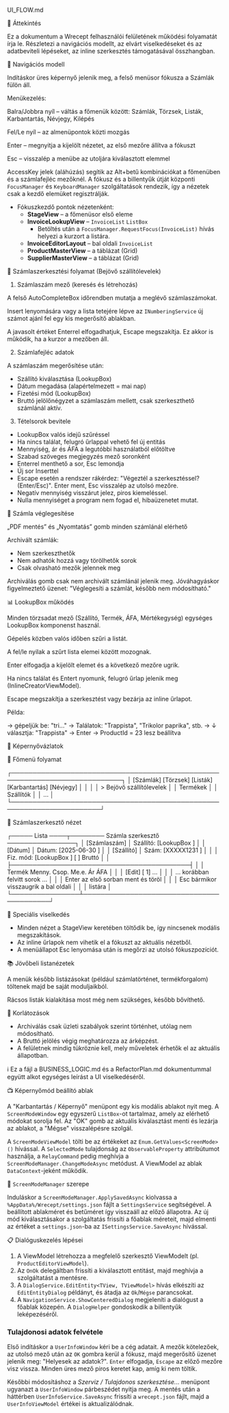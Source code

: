 UI_FLOW.md

🧱 Áttekintés

Ez a dokumentum a Wrecept felhasználói felületének működési folyamatát írja le. Részletezi a navigációs modellt, az elvárt viselkedéseket és az adatbeviteli lépéseket, az inline szerkesztés támogatásával összhangban.

📌 Navigációs modell

Indításkor üres képernyő jelenik meg, a felső menüsor fókusza a Számlák fülön áll.

Menükezelés:

Balra/Jobbra nyíl – váltás a főmenük között: Számlák, Törzsek, Listák, Karbantartás, Névjegy, Kilépés

Fel/Le nyíl – az almenüpontok közti mozgás

Enter – megnyitja a kijelölt nézetet, az első mezőre állítva a fókuszt

Esc – visszalép a menübe az utoljára kiválasztott elemmel

AccessKey jelek (aláhúzás) segítik az Alt+betű kombinációkat a főmenüben és a
számlafejléc mezőknél. A fókusz és a billentyűk útját központi
`FocusManager` és `KeyboardManager` szolgáltatások rendezik, így a nézetek csak
a kezdő elemüket regisztrálják.

- Fókuszkezdő pontok nézetenként:
  - **StageView** – a főmenüsor első eleme
  - **InvoiceLookupView** – `InvoiceList` `ListBox`
    - Betöltés után a `FocusManager.RequestFocus(InvoiceList)` hívás helyezi a
      kurzort a listára.
  - **InvoiceEditorLayout** – bal oldali `InvoiceList`
  - **ProductMasterView** – a táblázat (Grid)
  - **SupplierMasterView** – a táblázat (Grid)
  

🧾 Számlaszerkesztési folyamat (Bejövő szállítólevelek)

1. Számlaszám mező (keresés és létrehozás)

A felső AutoCompleteBox időrendben mutatja a meglévő számlaszámokat.

Insert lenyomására vagy a lista tetejére lépve az `INumberingService` új számot ajánl fel egy kis megerősítő ablakban.

A javasolt értéket Enterrel elfogadhatjuk, Escape megszakítja. Ez akkor is működik, ha a kurzor a mezőben áll.

2. Számlafejléc adatok

A számlaszám megerősítése után:

- Szállító kiválasztása (LookupBox)
- Dátum megadása (alapértelmezett = mai nap)
- Fizetési mód (LookupBox)
- Bruttó jelölőnégyzet a számlaszám mellett, csak szerkeszthető számlánál aktív.

3. Tételsorok bevitele

- LookupBox valós idejű szűréssel
- Ha nincs találat, felugró űrlappal vehető fel új entitás
- Mennyiség, ár és ÁFA a legutóbbi használatból előtöltve
- Szabad szöveges megjegyzés mező soronként
- Enterrel menthető a sor, Esc lemondja
- Új sor Inserttel
- Escape esetén a rendszer rákérdez: "Végeztél a szerkesztéssel? (Enter/Esc)". Enter ment, Esc visszalép az utolsó mezőre.
- Negatív mennyiség visszárut jelez, piros kiemeléssel.
- Nulla mennyiséget a program nem fogad el, hibaüzenetet mutat.

📄 Számla véglegesítése

„PDF mentés” és „Nyomtatás” gomb minden számlánál elérhető

Archivált számlák:

- Nem szerkeszthetők
- Nem adhatók hozzá vagy törölhetők sorok
- Csak olvasható mezők jelennek meg

Archiválás gomb csak nem archivált számlánál jelenik meg. Jóváhagyáskor figyelmeztető üzenet: "Véglegesíti a számlát, később nem módosítható."

📊 LookupBox működés

Minden törzsadat mező (Szállító, Termék, ÁFA, Mértékegység) egységes LookupBox komponenst használ.

Gépelés közben valós időben szűri a listát.

A fel/le nyilak a szűrt lista elemei között mozognak.

Enter elfogadja a kijelölt elemet és a következő mezőre ugrik.

Ha nincs találat és Entert nyomunk, felugró űrlap jelenik meg (InlineCreatorViewModel).

Escape megszakítja a szerkesztést vagy bezárja az inline űrlapot.

Példa:

→ gépeljük be: "tri..."
→ Találatok: "Trappista", "Trikolor paprika", stb.
→ ↓ választja: "Trappista"
→ Enter → ProductId = 23 lesz beállítva

📀 Képernyővázlatok

🔳 Főmenü folyamat

┌────────────────────────────────────────────────────────────────────────────┐
│ [Számlák] [Törzsek] [Listák] [Karbantartás] [Névjegy] │
│                                                      │
│ > Bejövő szállítólevelek                             │
│   Termékek                                           │
│   Szállítók                                          │
│   ...                                                │
└───────────────────────────────────────────────────────────────────────┘

🧾 Számlaszerkesztő nézet

┌───── Lista ────┬──────── Számla szerkesztő ────────────────┐
│ [Számlaszám]   │ Szállító: [LookupBox   ]               │
│ [Dátum]        │ Dátum:    [2025-06-30  ]                │
│ [Szállító]     │ Szám:     [XXXXX1231   ]                │
│                │ Fiz. mód: [LookupBox   ]   [ ] Bruttó │
│                ├──────────────────────────────────────────┤
│                │ Termék  Menny. Csop. Me.e. Ár  ÁFA       │
│                │ [Edit] [  1] ...                         │
│                │ ... korábban felvitt sorok ...           │
│                │ Enter az első sorban ment és töröl      │
│                │ Esc bármikor visszaugrik a bal oldali    │
│                │ listára                                  │
└────────────────┴──────────────────────────────────────────┘

🔁 Speciális viselkedés

- Minden nézet a StageView keretében töltődik be, így nincsenek modális megszakítások.
- Az inline űrlapok nem vihetik el a fókuszt az aktuális nézetből.
- A menüállapot Esc lenyomása után is megőrzi az utolsó fókuszpozíciót.

📚 Jövőbeli listanézetek

A menük később listázásokat (például számlatörténet, termékforgalom) töltenek majd be saját moduljaikból.

Rácsos listák kialakítása most még nem szükséges, később bővíthető.

📌 Korlátozások

- Archiválás csak üzleti szabályok szerint történhet, utólag nem módosítható.
- A Bruttó jelölés végig meghatározza az árképzést.
- A felületnek mindig tükröznie kell, mely műveletek érhetők el az aktuális állapotban.

ℹ️ Ez a fájl a BUSINESS_LOGIC.md és a RefactorPlan.md dokumentummal együtt alkot egységes leírást a UI viselkedéséről.

📺 Képernyőmód beállító ablak

A "Karbantartás / Képernyő" menüpont egy kis modális ablakot nyit meg. A `ScreenModeWindow` egy egyszerű `ListBox`-ot tartalmaz, amely az elérhető módokat sorolja fel. Az "OK" gomb az aktuális kiválasztást menti és lezárja az ablakot, a "Mégse" visszalépésre szolgál.

A `ScreenModeViewModel` tölti be az értékeket az `Enum.GetValues<ScreenMode>()` hívással. A `SelectedMode` tulajdonság az `ObservableProperty` attribútumot használja, a `RelayCommand` pedig meghívja a `ScreenModeManager.ChangeModeAsync` metódust. A ViewModel az ablak `DataContext`-jeként működik.

📐 `ScreenModeManager` szerepe

Induláskor a `ScreenModeManager.ApplySavedAsync` kiolvassa a `%AppData%/Wrecept/settings.json` fájlt a `SettingsService` segítségével. A beállított ablakméret és betűméret így visszaáll az előző állapotra. Az új mód kiválasztásakor a szolgáltatás frissíti a főablak méreteit, majd elmenti az értéket a `settings.json`-ba az `ISettingsService.SaveAsync` hívással.

📋 Dialóguskezelés lépései

1. A ViewModel létrehozza a megfelelő szerkesztő ViewModelt (pl. `ProductEditorViewModel`).
2. Az `OnOk` delegáltban frissíti a kiválasztott entitást, majd meghívja a szolgáltatást a mentésre.
3. A `DialogService.EditEntity<TView, TViewModel>` hívás elkészíti az `EditEntityDialog` példányt, és átadja az `Ok`/`Mégse` parancsokat.
4. A `NavigationService.ShowCenteredDialog` megjeleníti a dialógust a főablak közepén. A `DialogHelper` gondoskodik a billentyűk leképezéséről.

### Tulajdonosi adatok felvétele

Első indításkor a `UserInfoWindow` kéri be a cég adatait. A mezők kötelezőek, az
utolsó
mező után az `OK` gombra kerül a fókusz, majd megerősítő üzenet jelenik meg:
"Helyesek az adatok?". `Enter` elfogadja, `Escape` az előző mezőre visz
vissza. Minden üres mező piros keretet kap, amíg ki nem töltik.

Későbbi módosításhoz a *Szerviz / Tulajdonos szerkesztése...* menüpont ugyanazt
a `UserInfoWindow` párbeszédet nyitja meg. A mentés után a háttérben
`UserInfoService.SaveAsync` frissíti a `wrecept.json` fájlt, majd a
`UserInfoViewModel` értékei is aktualizálódnak.
